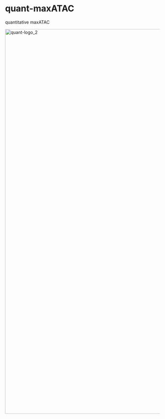 # quant-maxATAC
quantitative maxATAC

<img width="2364" height="1253" alt="quant-logo_2" src="https://github.com/user-attachments/assets/87cdbef5-19fe-4516-956b-eac192eb5c61" />
